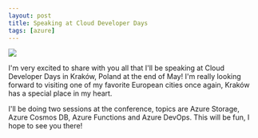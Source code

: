 ```yaml
---
layout: post
title: Speaking at Cloud Developer Days
tags: [azure]
---
```


[<img src="{{ site.url }}/public/img/cloud_dev_days_2019.png">](http://cloud.developerdays.pl/)

I'm very excited to share with you all that I'll be speaking at Cloud Developer Days in Kraków, Poland at the end of May! I'm really looking forward to visiting one of my favorite European cities once again, Kraków has a special place in my heart.

I'll be doing two sessions at the conference, topics are Azure Storage, Azure Cosmos DB, Azure Functions and Azure DevOps. This will be fun, I hope to see you there! 